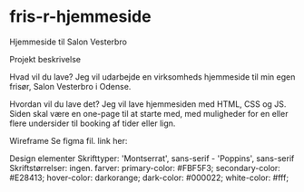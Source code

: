 # fris-r-hjemmeside
Hjemmeside til Salon Vesterbro


Projekt beskrivelse

Hvad vil du lave?
Jeg vil udarbejde en virksomheds hjemmeside til min egen frisør, Salon Vesterbro i Odense.

Hvordan vil du lave det?
Jeg vil lave hjemmesiden med HTML, CSS og JS. 
Siden skal være en one-page til at starte med, med muligheder for en eller flere undersider til booking af tider eller lign.

Wireframe
Se figma fil. link her:

Design elementer
Skrifttyper: 'Montserrat', sans-serif - 'Poppins', sans-serif
Skriftstørrelser: ingen. 
farver:
primary-color: #FBF5F3;
secondary-color: #E28413;
hover-color: darkorange;
dark-color: #000022;
white-color: #fff;

